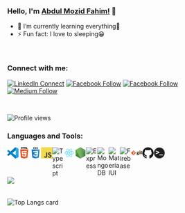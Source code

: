 ### Hello, I'm [Abdul Mozid Fahim!](https://abdul-mozid-fahim.netlify.app/) 👋

- 🌱 I’m currently learning everything🤣
- ⚡ Fun fact: I love to sleeping😁
</br>

### Connect with me:

[![LinkedIn Connect](https://img.shields.io/badge/%20-Connect-black?color=14171A&labelColor=212121&logo=linkedin&logoColor=ffffff)](https://www.linkedin.com/in/abdulmozidfahim/) 
[![Facebook Follow](https://img.shields.io/badge/%20-Follow-black?color=14171A&labelColor=1976d2&logo=facebook&logoColor=ffffff)](https://web.facebook.com/abdulmozidfahim) 
[![Facebook Follow](https://img.shields.io/badge/%20-Follow-black?color=14171A&labelColor=d81b60&logo=instagram&logoColor=ffffff)](https://www.instagram.com/abdulmozidfahim)
[![Medium Follow](https://img.shields.io/badge/%20-Follow-black?color=14171A&labelColor=1976d2&logo=medium&logoColor=ffffff)](https://medium.com/@abdulmozidfahim) 

<br />

![Profile views](https://gpvc.arturio.dev/AMFahim)
<br />

### Languages and Tools:

[<img align="left" alt="Visual Studio Code" width="26px" src="https://raw.githubusercontent.com/github/explore/80688e429a7d4ef2fca1e82350fe8e3517d3494d/topics/visual-studio-code/visual-studio-code.png" />][vscode]
[<img align="left" alt="HTML5" width="26px" src="https://raw.githubusercontent.com/github/explore/80688e429a7d4ef2fca1e82350fe8e3517d3494d/topics/html/html.png" />][website]
[<img align="left" alt="CSS3" width="26px" src="https://raw.githubusercontent.com/github/explore/80688e429a7d4ef2fca1e82350fe8e3517d3494d/topics/css/css.png" />][website]
[<img align="left" alt="JavaScript" width="26px" src="https://raw.githubusercontent.com/github/explore/80688e429a7d4ef2fca1e82350fe8e3517d3494d/topics/javascript/javascript.png" />][javascript]
[<img align="left" alt="Typescript" width="26px" src="https://i.ibb.co/j803484/Typescript.png" />][typescript]
[<img align="left" alt="React" width="26px" src="https://raw.githubusercontent.com/github/explore/80688e429a7d4ef2fca1e82350fe8e3517d3494d/topics/react/react.png" />][react]
[<img align="left" alt="Node.js" width="26px" src="https://raw.githubusercontent.com/github/explore/80688e429a7d4ef2fca1e82350fe8e3517d3494d/topics/nodejs/nodejs.png" />][node]
[<img align="left" alt="Express" width="26px" src="https://i.ibb.co/6WsGhWT/express.png" />][express]
[<img align="left" alt="MongoDB" width="26px" src="https://cdn.buttercms.com/6IOYf3uRJMGxcpXMTswN" />][mongodb]
[<img align="left" alt="MaterialUI" width="26px" src="https://i.ibb.co/R3ZHq7Q/Material-UI.png" />][materialui]
[<img align="left" alt="Firebase" width="26px" src="https://i.ibb.co/6ghxWgZ/Firebase.png" />][firebase]
[<img align="left" alt="Git" width="26px" src="https://raw.githubusercontent.com/github/explore/80688e429a7d4ef2fca1e82350fe8e3517d3494d/topics/git/git.png" />][git]
[<img align="left" alt="GitHub" width="26px" src="https://raw.githubusercontent.com/github/explore/78df643247d429f6cc873026c0622819ad797942/topics/github/github.png" />][github]
[<img align="left" alt="Terminal" width="26px" src="https://raw.githubusercontent.com/github/explore/80688e429a7d4ef2fca1e82350fe8e3517d3494d/topics/terminal/terminal.png" />][website]

<br/>
<br/>
<br/>
<br/>

<img src="https://github-readme-stats.vercel.app/api?username=AMFahim&&show_icons=true&title_color=ffffff&icon_color=bb2acf&text_color=daf7dc&bg_color=151515">
<br/>
<br/>

![Top Langs card](https://github-readme-stats.vercel.app/api/top-langs/?username=AMFahim&card_width=550&bg_color=151515&text_color=daf7dc&title_color=ffffff)
<br/>
<br/>

<!-- ![GitHub Activity Graph](https://activity-graph.herokuapp.com/graph?username=AMFahim&bg_color=151515)   -->

[vscode]: https://code.visualstudio.com/
[website]: https://abdul-mozid-fahim.netlify.app/
[javascript]: https://www.javascript.com/
[typescript]: https://www.typescriptlang.org/
[react]: https://reactjs.org/
[node]: https://nodejs.org/en/
[express]: https://expressjs.com/
[mongodb]: https://mongodb.com/
[materialui]: https://material-ui.com/
[firebase]: https://firebase.google.com/
[git]: https://git-scm.com/
[github]: https://github.com/



